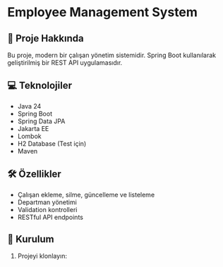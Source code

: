 # Employee Management System

## 🚀 Proje Hakkında
Bu proje, modern bir çalışan yönetim sistemidir. Spring Boot kullanılarak geliştirilmiş bir REST API uygulamasıdır.

## 💻 Teknolojiler
- Java 24
- Spring Boot
- Spring Data JPA
- Jakarta EE
- Lombok
- H2 Database (Test için)
- Maven

## 🛠 Özellikler
- Çalışan ekleme, silme, güncelleme ve listeleme
- Departman yönetimi
- Validation kontrolleri
- RESTful API endpoints

## 🔧 Kurulum
1. Projeyi klonlayın:
